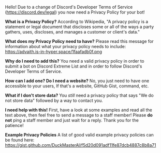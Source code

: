 Hello! Due to a change of Discord's Developer Terms of Service (<https://discord.dev/legal>) you now need a Privacy Policy for your bot!

**What is a Privacy Policy?**
According to Wikipedia, "A privacy policy is a statement or legal document that discloses some or all of the ways a party gathers, uses, discloses, and manages a customer or client's data."

**What does my Privacy Policy need to have?**
Please read this message for information about what your privacy policy needs to include: https://advaith.is-in-hyper.space/1faafadb0f.png

**Why do I need to add this?**
You need a valid privacy policy in order to submit a bot on Discord Extreme List and in order to follow Discord's Developer Terms of Service.

**How can I add one? Do I need a website?**
No, you just need to have one accessible to your users, If that's a website, GitHub Gist, command, etc.

**What if I don't store data?**
You *still* need a privacy policy that says "We do not store data" followed by a way to contact you.

**I need help with this!**
First, have a look at some examples and read all the text above, then feel free to send a message to a staff member!
Please __do not__ ping a staff member and just wait for a reply. Thank you for the patience!

**Example Privacy Policies**
A list of good valid example privacy policies can be found here: <https://gist.github.com/DuckMasterAl/f5d20d091adf11fe87dcb4887c8b8a71>